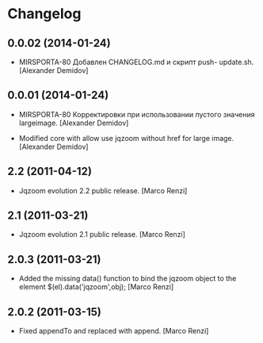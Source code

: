 Changelog
=========

0.0.02 (2014-01-24)
-------------------

- MIRSPORTA-80 Добавлен CHANGELOG.md и скрипт push-
  update.sh. [Alexander Demidov]

0.0.01 (2014-01-24)
-------------------

- MIRSPORTA-80 Корректировки при
  использовании пустого значения largeimage.
  [Alexander Demidov]

- Modified core with allow use jqzoom without href for large image.
  [Alexander Demidov]

2.2 (2011-04-12)
----------------

- Jqzoom evolution 2.2 public release. [Marco Renzi]

2.1 (2011-03-21)
----------------

- Jqzoom evolution 2.1 public release. [Marco Renzi]

2.0.3 (2011-03-21)
------------------

- Added the missing data() function to bind the jqzoom object to the
  element $(el).data('jqzoom',obj); [Marco Renzi]

2.0.2 (2011-03-15)
------------------

- Fixed appendTo and replaced with append. [Marco Renzi]


